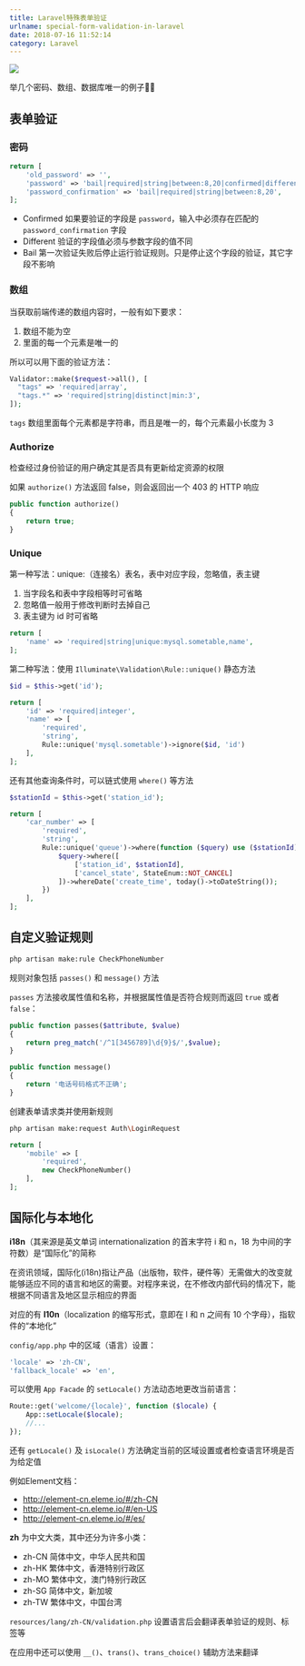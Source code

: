 ```yaml
---
title: Laravel特殊表单验证
urlname: special-form-validation-in-laravel
date: 2018-07-16 11:52:14
category: Laravel
---
```


![](https://i.imgtg.com/2022/08/23/K68mB.png)

举几个密码、数组、数据库唯一的例子🧏‍♂️

<!-- more -->

## 表单验证

### 密码

```php
return [
    'old_password' => '',
    'password' => 'bail|required|string|between:8,20|confirmed|different:old_password',
    'password_confirmation' => 'bail|required|string|between:8,20',
];
```

- Confirmed
如果要验证的字段是 `password`，输入中必须存在匹配的 `password_confirmation` 字段
- Different
验证的字段值必须与参数字段的值不同
- Bail
第一次验证失败后停止运行验证规则。只是停止这个字段的验证，其它字段不影响

### 数组

当获取前端传递的数组内容时，一般有如下要求：

1. 数组不能为空
2. 里面的每一个元素是唯一的

所以可以用下面的验证方法：

```php
Validator::make($request->all(), [    
  "tags" => 'required|array',    
  "tags.*" => 'required|string|distinct|min:3',
]);
```

`tags` 数组里面每个元素都是字符串，而且是唯一的，每个元素最小长度为 3

### Authorize

检查经过身份验证的用户确定其是否具有更新给定资源的权限

如果 `authorize()` 方法返回 false，则会返回出一个 403 的 HTTP 响应

```php
public function authorize()
{
    return true;
}
```

### Unique

第一种写法：unique:（连接名）表名，表中对应字段，忽略值，表主键

1. 当字段名和表中字段相等时可省略
2. 忽略值一般用于修改判断时去掉自己
3. 表主键为 id 时可省略

```php
return [
    'name' => 'required|string|unique:mysql.sometable,name',
];
```

第二种写法：使用 `Illuminate\Validation\Rule::unique()` 静态方法

```php
$id = $this->get('id');

return [
    'id' => 'required|integer',
    'name' => [
        'required',
        'string',
        Rule::unique('mysql.sometable')->ignore($id, 'id')
    ],
];
```

还有其他查询条件时，可以链式使用 `where()` 等方法

```php
$stationId = $this->get('station_id');

return [
    'car_number' => [
        'required',
        'string',
        Rule::unique('queue')->where(function ($query) use ($stationId) {
            $query->where([
                ['station_id', $stationId],
                ['cancel_state', StateEnum::NOT_CANCEL]
            ])->whereDate('create_time', today()->toDateString());
        })
    ],
];
```

## 自定义验证规则

```bash
php artisan make:rule CheckPhoneNumber
```

规则对象包括 `passes()` 和 `message()` 方法 

`passes` 方法接收属性值和名称，并根据属性值是否符合规则而返回 `true` 或者 `false`：

```php
public function passes($attribute, $value)
{
    return preg_match('/^1[3456789]\d{9}$/',$value);
}

public function message()
{
    return '电话号码格式不正确';
}
```

创建表单请求类并使用新规则

```bash
php artisan make:request Auth\LoginRequest
```

```php
return [
    'mobile' => [
        'required',
        new CheckPhoneNumber()
    ],
];
```

## 国际化与本地化

**i18n**（其来源是英文单词 internationalization 的首末字符 i 和 n，18 为中间的字符数）是“国际化”的简称

在资讯领域，国际化(i18n)指让产品（出版物，软件，硬件等）无需做大的改变就能够适应不同的语言和地区的需要。对程序来说，在不修改内部代码的情况下，能根据不同语言及地区显示相应的界面

对应的有 **l10n**（localization 的缩写形式，意即在 l 和 n 之间有 10 个字母），指软件的“本地化”

`config/app.php` 中的区域（语言）设置：

```php
'locale' => 'zh-CN',
'fallback_locale' => 'en',
```

可以使用 `App Facade` 的 `setLocale()` 方法动态地更改当前语言：

```php
Route::get('welcome/{locale}', function ($locale) {
    App::setLocale($locale);
    //...
});
```

还有 `getLocale()` 及 `isLocale()` 方法确定当前的区域设置或者检查语言环境是否为给定值

例如Element文档：
- http://element-cn.eleme.io/#/zh-CN
- http://element-cn.eleme.io/#/en-US
- http://element-cn.eleme.io/#/es/

**zh** 为中文大类，其中还分为许多小类：
- zh-CN 简体中文，中华人民共和国
- zh-HK 繁体中文，香港特别行政区
- zh-MO 繁体中文，澳门特别行政区
- zh-SG 简体中文，新加坡
- zh-TW 繁体中文，中国台湾

`resources/lang/zh-CN/validation.php` 设置语言后会翻译表单验证的规则、标签等

在应用中还可以使用 `__()`、`trans()`、`trans_choice()` 辅助方法来翻译
